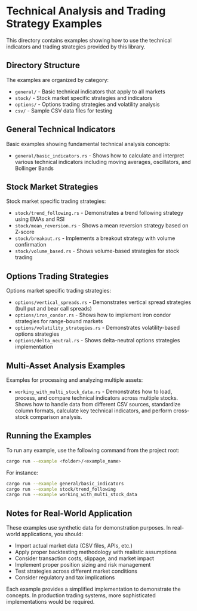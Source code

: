 # Technical Analysis and Trading Strategy Examples

This directory contains examples showing how to use the technical indicators and trading strategies provided by this library.

## Directory Structure

The examples are organized by category:

- `general/` - Basic technical indicators that apply to all markets
- `stock/` - Stock market specific strategies and indicators
- `options/` - Options trading strategies and volatility analysis
- `csv/` - Sample CSV data files for testing

## General Technical Indicators

Basic examples showing fundamental technical analysis concepts:

- `general/basic_indicators.rs` - Shows how to calculate and interpret various technical indicators including moving averages, oscillators, and Bollinger Bands

## Stock Market Strategies

Stock market specific trading strategies:

- `stock/trend_following.rs` - Demonstrates a trend following strategy using EMAs and RSI
- `stock/mean_reversion.rs` - Shows a mean reversion strategy based on Z-score
- `stock/breakout.rs` - Implements a breakout strategy with volume confirmation
- `stock/volume_based.rs` - Shows volume-based strategies for stock trading

## Options Trading Strategies

Options market specific trading strategies:

- `options/vertical_spreads.rs` - Demonstrates vertical spread strategies (bull put and bear call spreads)
- `options/iron_condor.rs` - Shows how to implement iron condor strategies for range-bound markets
- `options/volatility_strategies.rs` - Demonstrates volatility-based options strategies
- `options/delta_neutral.rs` - Shows delta-neutral options strategies implementation

## Multi-Asset Analysis Examples

Examples for processing and analyzing multiple assets:

- `working_with_multi_stock_data.rs` - Demonstrates how to load, process, and compare technical indicators across multiple stocks. Shows how to handle data from different CSV sources, standardize column formats, calculate key technical indicators, and perform cross-stock comparison analysis.

## Running the Examples

To run any example, use the following command from the project root:

```bash
cargo run --example <folder>/<example_name>
```

For instance:

```bash
cargo run --example general/basic_indicators
cargo run --example stock/trend_following
cargo run --example working_with_multi_stock_data
```

## Notes for Real-World Application

These examples use synthetic data for demonstration purposes. In real-world applications, you should:

- Import actual market data (CSV files, APIs, etc.)
- Apply proper backtesting methodology with realistic assumptions
- Consider transaction costs, slippage, and market impact
- Implement proper position sizing and risk management
- Test strategies across different market conditions
- Consider regulatory and tax implications

Each example provides a simplified implementation to demonstrate the concepts. In production trading systems, more sophisticated implementations would be required. 